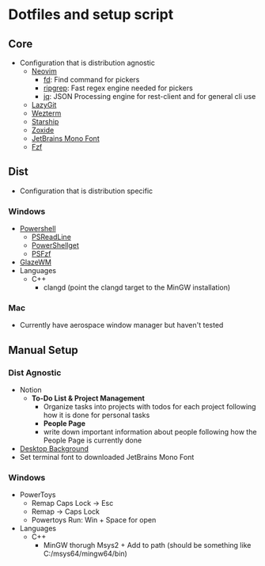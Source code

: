 # Dotfiles and setup script

## Core

- Configuration that is distribution agnostic
  - [Neovim](https://github.com/neovim/neovim/blob/master/INSTALL.md)
    - [fd](https://github.com/sharkdp/fd): Find command for pickers
    - [ripgrep](https://github.com/BurntSushi/ripgrep): Fast regex engine needed for pickers
    - [jq](https://jqlang.org/): JSON Processing engine for rest-client and for general cli use
  - [LazyGit](https://github.com/jesseduffield/lazygit)
  - [Wezterm](https://wezterm.org/)
  - [Starship](https://starship.rs/)
  - [Zoxide](https://github.com/ajeetdsouza/zoxide)
  - [JetBrains Mono Font](https://www.jetbrains.com/lp/mono/)
  - [Fzf](https://github.com/junegunn/fzf)

## Dist

- Configuration that is distribution specific

### Windows

- [Powershell](https://learn.microsoft.com/en-us/powershell/scripting/install/installing-powershell-on-windows?view=powershell-7.5)
  - [PSReadLine](https://github.com/PowerShell/PSReadLine)
  - [PowerShellget](https://learn.microsoft.com/en-us/powershell/gallery/powershellget/install-powershellget?view=powershellget-3.x)
  - [PSFzf](https://github.com/kelleyma49/PSFzf.git)
- [GlazeWM](https://github.com/glzr-io/glazewm)
- Languages
  - C++
    - clangd (point the clangd target to the MinGW installation)

### Mac

- Currently have aerospace window manager but haven't tested

## Manual Setup

### Dist Agnostic

- Notion
  - **To-Do List & Project Management**
    - Organize tasks into projects with todos for each project following how it is done for personal tasks
    - **People Page**
    - write down important information about people following how the People Page is currently done
- [Desktop Background](https://drive.google.com/file/d/149UO6TqLvFNDMKaQ65xfXnjIW9FV3Wxc/view)
- Set terminal font to downloaded JetBrains Mono Font

### Windows

- PowerToys
  - Remap Caps Lock -> Esc
  - Remap <C-Shift-Caps Lock> -> Caps Lock
  - Powertoys Run: Win + Space for open
- Languages
  - C++
    - MinGW thorugh Msys2 + Add to path (should be something like C:/msys64/mingw64/bin)

